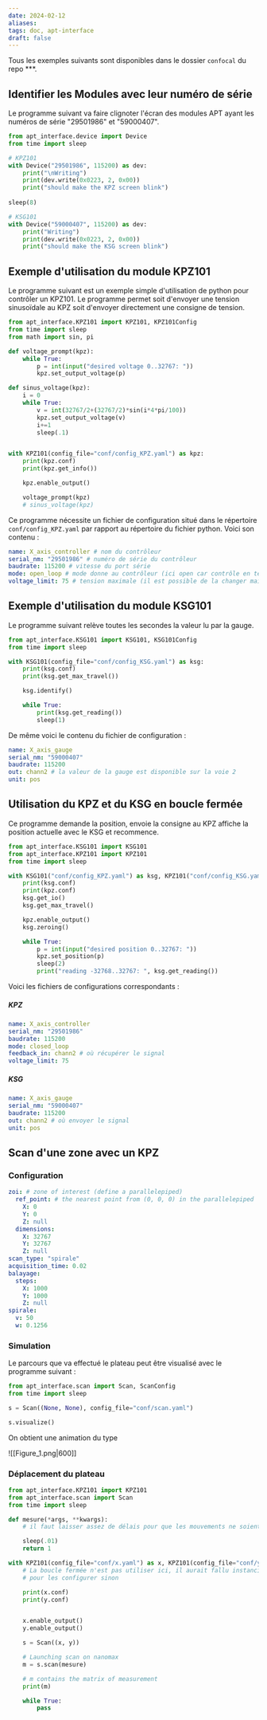 ```yaml
---
date: 2024-02-12
aliases: 
tags: doc, apt-interface
draft: false
---
```


Tous les exemples suivants sont disponibles dans le dossier `confocal` du repo ***. 

## Identifier les Modules avec leur numéro de série

Le programme suivant va faire clignoter l'écran des modules APT ayant les numéros de série "29501986" et "59000407".

```python
from apt_interface.device import Device
from time import sleep

# KPZ101
with Device("29501986", 115200) as dev:
    print("\nWriting")
    print(dev.write(0x0223, 2, 0x00))
    print("should make the KPZ screen blink")
    
sleep(8)

# KSG101
with Device("59000407", 115200) as dev:
    print("Writing")
    print(dev.write(0x0223, 2, 0x00))
    print("should make the KSG screen blink")
```

## Exemple d'utilisation du module KPZ101

Le programme suivant est un exemple simple d'utilisation de python pour contrôler un KPZ101. Le programme permet soit d'envoyer une tension sinusoïdale au KPZ soit d'envoyer directement une consigne de tension.

```python
from apt_interface.KPZ101 import KPZ101, KPZ101Config
from time import sleep
from math import sin, pi

def voltage_prompt(kpz):
    while True:
        p = int(input("desired voltage 0..32767: "))
        kpz.set_output_voltage(p)

def sinus_voltage(kpz):
    i = 0
    while True: 
        v = int(32767/2+(32767/2)*sin(i*4*pi/100))
        kpz.set_output_voltage(v)
        i+=1
        sleep(.1)


with KPZ101(config_file="conf/config_KPZ.yaml") as kpz:
    print(kpz.conf)
    print(kpz.get_info())

    kpz.enable_output()

    voltage_prompt(kpz)
    # sinus_voltage(kpz)
```

Ce programme nécessite un fichier de configuration situé dans le répertoire `conf/config_KPZ.yaml` par rapport au répertoire du fichier python. Voici son contenu :

```yaml
name: X_axis_controller # nom du contrôleur
serial_nm: "29501986" # numéro de série du contrôleur
baudrate: 115200 # vitesse du port série
mode: open_loop # mode donne au contrôleur (ici open car contrôle en tension)
voltage_limit: 75 # tension maximale (il est possible de la changer mais le nanomax n'accepte pas des tensions superieur à 75V)
```

## Exemple d'utilisation du module KSG101

Le programme suivant relève toutes les secondes la valeur lu par la gauge.

```python
from apt_interface.KSG101 import KSG101, KSG101Config
from time import sleep

with KSG101(config_file="conf/config_KSG.yaml") as ksg:
    print(ksg.conf)
    print(ksg.get_max_travel())

    ksg.identify()

    while True:
        print(ksg.get_reading()) 
        sleep(1)
```

De même voici le contenu du fichier de configuration :

```yaml
name: X_axis_gauge
serial_nm: "59000407"
baudrate: 115200
out: chann2 # la valeur de la gauge est disponible sur la voie 2
unit: pos 
```


## Utilisation du KPZ et du KSG en boucle fermée

Ce programme demande la position, envoie la consigne au KPZ affiche la position actuelle avec le KSG et recommence.

```python
from apt_interface.KSG101 import KSG101
from apt_interface.KPZ101 import KPZ101
from time import sleep

with KSG101("conf/config_KPZ.yaml") as ksg, KPZ101("conf/config_KSG.yaml") as kpz:
    print(ksg.conf)
    print(kpz.conf)
    ksg.get_io() 
    ksg.get_max_travel()

    kpz.enable_output()
    ksg.zeroing()

    while True:
        p = int(input("desired position 0..32767: "))
        kpz.set_position(p)
        sleep(2)
        print("reading -32768..32767: ", ksg.get_reading())
```

Voici les fichiers de configurations correspondants :

##### KPZ
```yaml
name: X_axis_controller
serial_nm: "29501986"
baudrate: 115200
mode: closed_loop
feedback_in: chann2 # où récupérer le signal
voltage_limit: 75 
```

##### KSG
```yaml
name: X_axis_gauge
serial_nm: "59000407"
baudrate: 115200
out: chann2 # où envoyer le signal
unit: pos 
```


## Scan d'une zone avec un KPZ 

### Configuration

```yaml
zoi: # zone of interest (define a parallelepiped)
  ref_point: # the nearest point from (0, 0, 0) in the parallelepiped
    X: 0 
    Y: 0 
    Z: null 
  dimensions:
    X: 32767 
    Y: 32767 
    Z: null 
scan_type: "spirale"
acquisition_time: 0.02
balayage:
  steps:
    X: 1000
    Y: 1000
    Z: null 
spirale:
  v: 50 
  w: 0.1256
```

### Simulation

Le parcours que va effectué le plateau peut être visualisé avec le programme suivant :

```python
from apt_interface.scan import Scan, ScanConfig
from time import sleep

s = Scan((None, None), config_file="conf/scan.yaml")

s.visualize()
```

On obtient une animation du type

![[Figure_1.png|600]]

### Déplacement du plateau

```python
from apt_interface.KPZ101 import KPZ101
from apt_interface.scan import Scan
from time import sleep

def mesure(*args, **kwargs):
    # il faut laisser assez de délais pour que les mouvements ne soient pas trop brusques si le pas est grand

    sleep(.01)
    return 1

with KPZ101(config_file="conf/x.yaml") as x, KPZ101(config_file="conf/y.yaml") as y:
    # La boucle fermée n'est pas utiliser ici, il aurait fallu instancier des ksg
    # pour les configurer sinon

    print(x.conf)
    print(y.conf)


    x.enable_output()
    y.enable_output()

    s = Scan((x, y))

    # Launching scan on nanomax
    m = s.scan(mesure)

    # m contains the matrix of measurement
    print(m)

    while True:
        pass
```